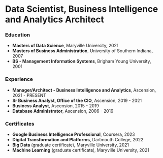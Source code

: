# Data Scientist, Business Intelligence and Analytics Architect

### Education
- **Masters of Data Science**, Maryville University, 2021
- **Masters of Business Administration**, University of Southern Indiana, 2007
- **BS - Management Information Systems**, Brigham Young University, 2001

### Experience
- **Manager/Architect - Business Intelligence and Analytics**, Ascension, 2021 - PRESENT
- **Sr Business Analyst, Office of the CIO**, Ascension, 2019 - 2021
- **Business Analyst**, Ascension, 2015 - 2019
- **Database Administrator**, Ascension, 2006 - 2019

### Certificates
- **Google Business Intelligence Professional**, Coursera, 2023
- **Digital Transformation and Platforms**, Dartmouth College, 2022
- **Big Data** (graduate certificate), Maryville University, 2021
- **Machine Learning** (graduate certificate), Maryville University, 2021
